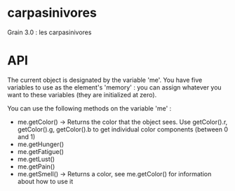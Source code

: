 carpasinivores
==============

Grain 3.0 : les carpasinivores

API
===

The current object is designated by the variable 'me'. You have five variables to use as the element's 'memory' : you can assign whatever you want to these variables (they are initialized at zero).

You can use the following methods on the variable 'me' : 
- me.getColor() -> Returns the color that the object sees. Use getColor().r, getColor().g, getColor().b to get individual color components (between 0 and 1)
- me.getHunger()
- me.getFatigue()
- me.getLust()
- me.getPain()
- me.getSmell() -> Returns a color, see me.getColor() for information about how to use it
